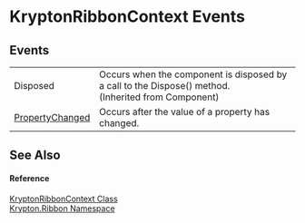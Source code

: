 # KryptonRibbonContext Events




## Events
<table>
<tr>
<td>Disposed</td>
<td>Occurs when the component is disposed by a call to the Dispose() method.<br />(Inherited from Component)</td></tr>
<tr>
<td><a href="0366be2d-a566-6646-7491-4b542898c178.md">PropertyChanged</a></td>
<td>Occurs after the value of a property has changed.</td></tr>
</table>

## See Also


#### Reference
<a href="0a9f16a9-8598-1b01-87c5-19836a5a160d.md">KryptonRibbonContext Class</a>  
<a href="1e9bc734-cff9-e9b8-f013-94cdac669794.md">Krypton.Ribbon Namespace</a>  
